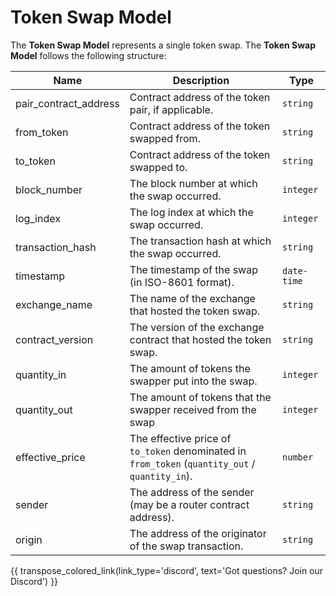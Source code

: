 # Token Swap Model
The **Token Swap Model** represents a single token swap. The **Token Swap Model** follows the following structure:

| Name                  | Description                                                                                     | Type        |
| --------------------- | ----------------------------------------------------------------------------------------------- | ----------- |
| pair_contract_address | Contract address of the token pair, if applicable.                                             | `string`    |
| from_token            | Contract address of the token swapped from.                                                    | `string`    |
| to_token              | Contract address of the token swapped to.                                                      | `string`    |
| block_number          | The block number at which the swap occurred.                                                   | `integer`   |
| log_index             | The log index at which the swap occurred.                                                      | `integer`   |
| transaction_hash      | The transaction hash at which the swap occurred.                                               | `string`    |
| timestamp             | The timestamp of the swap (in ISO-8601 format).                                                | `date-time` |
| exchange_name         | The name of the exchange that hosted the token swap.                                           | `string`    |
| contract_version      | The version of the exchange contract that hosted the token swap.                               | `string`    |
| quantity_in           | The amount of tokens the swapper put into the swap.                                            | `integer`   |
| quantity_out          | The amount of tokens that the swapper received from the swap                                    | `integer`   |
| effective_price       | The effective price of `to_token` denominated in `from_token` (`quantity_out` / `quantity_in`). | `number`    |
| sender                | The address of the sender (may be a router contract address).                                  | `string`    |
| origin                | The address of the originator of the swap transaction.                                         | `string`    |

{{ transpose_colored_link(link_type='discord', text='Got questions?  Join our Discord') }}
